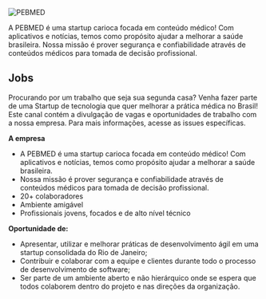 ![PEBMED](https://quem-somos.pebmed.com.br/images/logo-pebmed.png) 

A PEBMED é uma startup carioca focada em conteúdo médico! Com aplicativos e notícias, temos como propósito ajudar a melhorar a saúde brasileira.
Nossa missão é prover segurança e confiabilidade através de conteúdos médicos para tomada de decisão profissional.

## Jobs

Procurando por um trabalho que seja sua segunda casa? Venha fazer parte de uma Startup de tecnologia que quer melhorar a prática médica no Brasil!
Este canal contém a divulgação de vagas e oportunidades de trabalho com a nossa empresa.
Para mais informações, acesse as issues específicas.

**A empresa**

- A PEBMED é uma startup carioca focada em conteúdo médico! Com aplicativos e notícias, temos como propósito ajudar a melhorar a saúde brasileira.
- Nossa missão é prover segurança e confiabilidade através de conteúdos médicos para tomada de decisão profissional.
- 20+ colaboradores
- Ambiente amigável 
- Profissionais jovens, focados e de alto nível técnico

**Oportunidade de:**

- Apresentar, utilizar e melhorar práticas de desenvolvimento ágil em uma startup consolidada do Rio de Janeiro;
- Contribuir e colaborar com a equipe e clientes durante todo o processo de desenvolvimento de software;
- Ser parte de um ambiente aberto e não hierárquico onde se espera que todos colaborem dentro do projeto e nas direções da organização.

